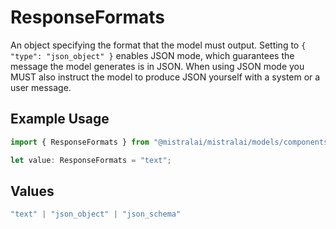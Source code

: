 # ResponseFormats

An object specifying the format that the model must output. Setting to `{ "type": "json_object" }` enables JSON mode, which guarantees the message the model generates is in JSON. When using JSON mode you MUST also instruct the model to produce JSON yourself with a system or a user message.

## Example Usage

```typescript
import { ResponseFormats } from "@mistralai/mistralai/models/components";

let value: ResponseFormats = "text";
```

## Values

```typescript
"text" | "json_object" | "json_schema"
```